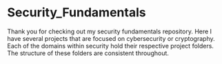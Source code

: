 # Security_Fundamentals
Thank you for checking out my security fundamentals repository. Here I have several projects that are focused on cybersecurity or cryptography. 
Each of the domains within security hold their respective project folders. The structure of these folders are consistent throughout. 
